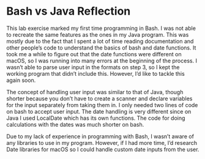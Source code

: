 # Bash vs Java Reflection

This lab exercise marked my first time programming in Bash. I was not able to recreate the same features as the ones in my Java program. This was mostly due to the fact that I spent a lot of time reading documentation and other people’s code to understand the basics of bash and date functions. It took me a while to figure out that the date functions were different on macOS, so I was running into many errors at the beginning of the process. I wasn’t able to parse user input in the formats on step 3, so I kept the working program that didn’t include this. However, I’d like to tackle this again soon. 

The concept of handling user input was similar to that of Java, though shorter because you don’t have to create a scanner and declare variables for the input separately from taking them in. I only needed two lines of code on bash to accept user input. The date handling is very different since on Java I used LocalDate which has its own functions. The code for doing calculations with the dates was much shorter on bash. 

Due to my lack of experience in programming with Bash, I wasn’t aware of any libraries to use in my program. However, if I had more time, I’d research Date libraries for macOS so I could handle custom date inputs from the user.  
